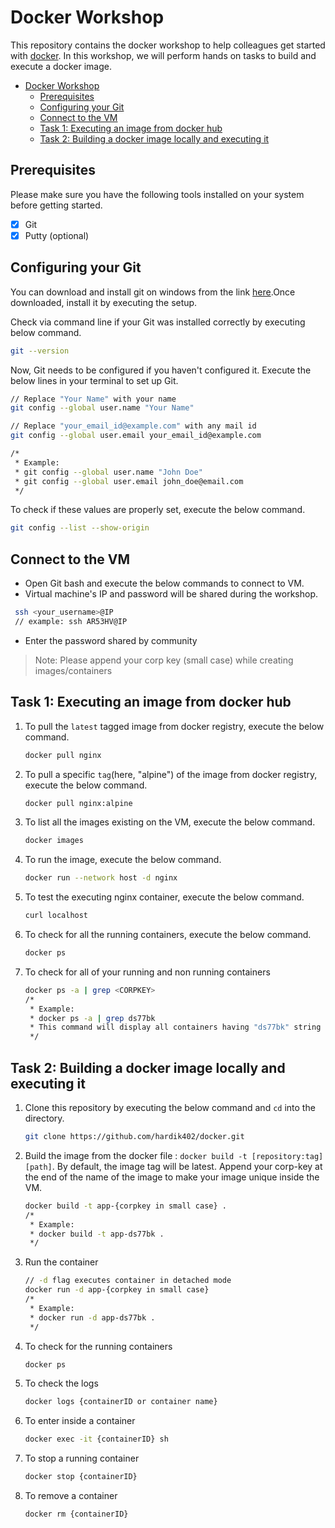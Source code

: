 # Docker Workshop

This repository contains the docker workshop to help colleagues get started
with [docker](https://www.docker.com/). In this workshop, we will perform
hands on tasks to build and execute a docker image.

- [Docker Workshop](#docker-workshop)
  - [Prerequisites](#prerequisites)
  - [Configuring your Git](#configuring-your-git)
  - [Connect to the VM](#connect-to-the-vm)
  - [Task 1: Executing an image from docker hub](#task-1-executing-an-image-from-docker-hub)
  - [Task 2: Building a docker image locally and executing it](#task-2-building-a-docker-image-locally-and-executing-it)

## Prerequisites

Please make sure you have the following tools installed on your system before
getting started.

- [x] Git
- [x] Putty (optional)

## Configuring your Git

You can download and install git on windows from the link
[here](https://git-scm.com/download/win).Once downloaded, install it by 
executing the setup.

Check via command line if your Git was installed correctly by executing below
command.

```bash
git --version
```

Now, Git needs to be configured if you haven't configured it.
Execute the below lines in your terminal to set up Git.

```bash
// Replace "Your Name" with your name
git config --global user.name "Your Name"

// Replace "your_email_id@example.com" with any mail id
git config --global user.email your_email_id@example.com

/*
 * Example:
 * git config --global user.name "John Doe"
 * git config --global user.email john_doe@email.com 
 */
```

To check if these values are properly set, execute the below command.

```bash
git config --list --show-origin
```

## Connect to the VM

- Open Git bash and execute the below commands to connect to VM.
- Virtual machine's IP and password will be shared during the workshop.

```bash
 ssh <your_username>@IP
 // example: ssh AR53HV@IP
```

- Enter the password shared by community

> Note: Please append your corp key (small case) while creating images/containers

## Task 1: Executing an image from docker hub

1. To pull the `latest` tagged image from docker registry, execute the below command.

    ```bash
    docker pull nginx
    ```

2. To pull a specific `tag`(here, "alpine") of the image from docker registry,
execute the below command.

    ```bash
    docker pull nginx:alpine
    ```

3. To list all the images existing on the VM, execute the below command.

    ```bash
    docker images
    ```

4. To run the image, execute the below command.

    ```bash
    docker run --network host -d nginx
    ```

5. To test the executing nginx container, execute the below command.

    ```bash
    curl localhost
    ```

6. To check for all the running containers, execute the below command.

    ```bash
    docker ps
    ```

7. To check for all of your running and non running containers

    ```bash
    docker ps -a | grep <CORPKEY>
    /*
     * Example:
     * docker ps -a | grep ds77bk
     * This command will display all containers having "ds77bk" string in their names.
     */
    ```

## Task 2: Building a docker image locally and executing it

1. Clone this repository by executing the below command and `cd` into the
directory.

    ```bash
    git clone https://github.com/hardik402/docker.git
    ```

2. Build the image from the docker file : `docker build -t [repository:tag] [path]`.
By default, the image tag will be latest. Append your corp-key at the end of the
name of the image to make your image unique inside the VM.

    ```bash
    docker build -t app-{corpkey in small case} .
    /*
     * Example:
     * docker build -t app-ds77bk .
     */
    ```

3. Run the container

    ```bash
    // -d flag executes container in detached mode
    docker run -d app-{corpkey in small case}
    /*
     * Example:
     * docker run -d app-ds77bk .
     */
    ```

4. To check for the running containers

    ```bash
    docker ps
    ```

5. To check the logs

    ```bash
    docker logs {containerID or container name}
    ```

6. To enter inside a container

    ```bash
    docker exec -it {containerID} sh
    ```

7. To stop a running container

    ```bash
    docker stop {containerID}
    ```

8. To remove a container

    ```bash
    docker rm {containerID}
    ```
